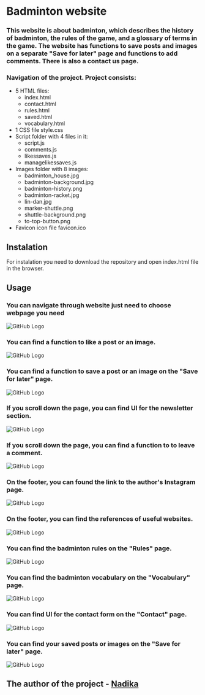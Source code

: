 # Badminton website
### This website is about badminton, which describes the history of badminton, the rules of the game, and a glossary of terms in the game. The website has functions to save posts and images on a separate "Save for later" page and functions to add comments. There is also a contact us page.

### Navigation of the project. Project consists:
* 5 HTML files:
  * index.html
  * contact.html
  * rules.html
  * saved.html
  * vocabulary.html
* 1 CSS file style.css
* Script folder with 4 files in it:
  * script.js
  * comments.js
  * likessaves.js
  * managelikessaves.js
* Images folder with 8 images:
  * badminton_house.jpg
  * badminton-background.jpg
  * badminton-history.png
  * badminton-racket.jpg
  * lin-dan.jpg
  * marker-shuttle.png
  * shuttle-background.png
  * to-top-button.png
 * Favicon icon file favicon.ico

## Instalation
For instalation you need to download the repository and open index.html file in the browser.

## Usage
### You can navigate through website just need to choose webpage you need
![GitHub Logo](/images/badminton_website_usage1.jpg)

### You can find a function to like a post or an image.
![GitHub Logo](/images/badminton_website_usage2.jpg)

### You can find a function to save a post or an image on the "Save for later" page.
![GitHub Logo](/images/badminton_website_usage3.jpg)

### If you scroll down the page, you can find UI for the newsletter section.
![GitHub Logo](/images/badminton_website_usage4.jpg)

### If you scroll down the page, you can find a function to to leave a comment.
![GitHub Logo](/images/badminton_website_usage5.jpg)

### On the footer, you can found the link to the author's Instagram page.
![GitHub Logo](/images/badminton_website_usage6.jpg)

### On the footer, you can find the references of useful websites.
![GitHub Logo](/images/badminton_website_usage7.jpg)

### You can find the badminton rules on the "Rules" page.
![GitHub Logo](/images/badminton_website_usage8.jpg)

### You can find the badminton vocabulary on the "Vocabulary" page.
![GitHub Logo](/images/badminton_website_usage9.jpg)

### You can find UI for the contact form on the "Contact" page.
![GitHub Logo](/images/badminton_website_usage10.jpg)

### You can find your saved posts or images on the "Save for later" page.
![GitHub Logo](/images/badminton_website_usage11.jpg)


## The author of the project - [Nadika](http://imaginarium-webstudio.com)



